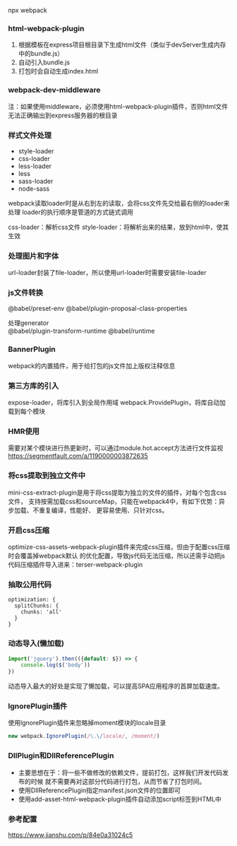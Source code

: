 npx webpack

### html-webpack-plugin
1. 根据模板在express项目根目录下生成html文件（类似于devServer生成内存中的bundle.js）
2. 自动引入bundle.js
3. 打包时会自动生成index.html

### webpack-dev-middleware
注：如果使用middleware，必须使用html-webpack-plugin插件，否则html文件无法正确输出到express服务器的根目录

### 样式文件处理
- style-loader
- css-loader
- less-loader
- less
- sass-loader
- node-sass

webpack读取loader时是从右到左的读取，会将css文件先交给最右侧的loader来处理
loader的执行顺序是管道的方式链式调用

css-loader：解析css文件
style-loader：将解析出来的结果，放到html中，使其生效

### 处理图片和字体

url-loader封装了file-loader，所以使用url-loader时需要安装file-loader

### js文件转换
@babel/preset-env
@babel/plugin-proposal-class-properties

处理generator  
@babel/plugin-transform-runtime
@babel/runtime

### BannerPlugin
webpack的内置插件，用于给打包的js文件加上版权注释信息

### 第三方库的引入
expose-loader，将库引入到全局作用域
webpack.ProvidePlugin，将库自动加载到每个模块

### HMR使用
需要对某个模块进行热更新时，可以通过module.hot.accept方法进行文件监视
https://segmentfault.com/a/1190000003872635

### 将css提取到独立文件中
mini-css-extract-plugin是用于将css提取为独立的文件的插件，对每个包含css文件，
支持按需加载css和sourceMap，只能在webpack4中，有如下优势：异步加载、不重复编译，性能好、
更容易使用、只针对css。

### 开启css压缩
optimize-css-assets-webpack-plugin插件来完成css压缩，但由于配置css压缩时会覆盖掉webpack默认
的优化配置，导致js代码无法压缩，所以还需手动把js代码压缩插件导入进来：terser-webpack-plugin

### 抽取公用代码
```
optimization: {
  splitChunks: {
    chunks: 'all'
  }
}
```

### 动态导入(懒加载)
```javascript
import('jquery').then(({default: $}) => {
	console.log($('body'))
})
```
动态导入最大的好处是实现了懒加载，可以提高SPA应用程序的首屏加载速度。

### lgnorePlugin插件
使用lgnorePlugin插件来忽略掉moment模块的locale目录
```javascript
new webpack.IgnorePlugin(/\.\/locale/, /moment/)
```

### DllPlugin和DllReferencePlugin
- 主要思想在于：将一些不做修改的依赖文件，提前打包，这样我们开发代码发布的时候
就不需要再对这部分代码进行打包，从而节省了打包时间。
- 使用DllReferencePlugin指定manifest.json文件的位置即可
- 使用add-asset-html-webpack-plugin插件自动添加script标签到HTML中

### 参考配置
https://www.jianshu.com/p/84e0a31024c5